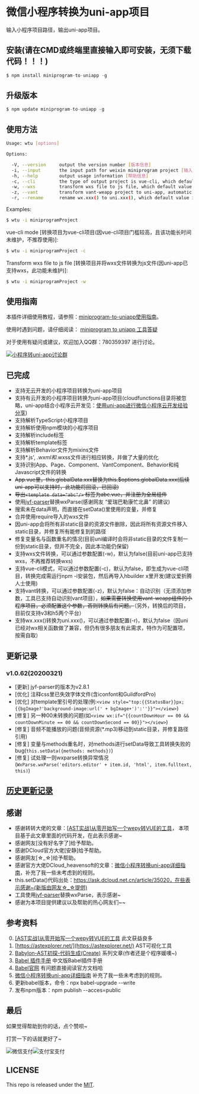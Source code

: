 # 微信小程序转换为uni-app项目   
   
输入小程序项目路径，输出uni-app项目。
 
        
## 安装(请在CMD或终端里直接输入即可安装，无须下载代码！！！)   
   
```js
$ npm install miniprogram-to-uniapp -g
```
   
## 升级版本   
   
```js
$ npm update miniprogram-to-uniapp -g
```
   
## 使用方法

```sh
Usage: wtu [options]

Options:

  -V, --version     output the version number [版本信息]
  -i, --input       the input path for weixin miniprogram project [输入目录]
  -h, --help        output usage information [帮助信息]
  -c, --cli         the type of output project is vue-cli, which default value is false [是否转换为vue-cli项目，默认false]
  -w, --wxs         transform wxs file to js file, which default value is false [是否将wxs文件转换为js文件，默认false]
  -z, --vant        transform vant-weapp project to uni-app, automatic check [是否支持转换vant项目，无需添加参数，自动识别是否为vant项目]
  -r, --rename      rename wx.xxx() to uni.xxx(), which default value is false [是否转换wx.xxx()为uni.xxx()，默认false]

```

Examples:

```sh
$ wtu -i miniprogramProject
```

vue-cli mode [转换项目为vue-cli项目(因vue-cli项目门槛较高，且该功能长时间未维护，不推荐使用)]:
```sh
$ wtu -i miniprogramProject -c
```

Transform wxs file to js file [转换项目并将wxs文件转换为js文件(因uni-app已支持wxs，此功能未维护)]:
```sh
$ wtu -i miniprogramProject -w
```

## 使用指南

本插件详细使用教程，请参照：[miniprogram-to-uniapp使用指南](http://ask.dcloud.net.cn/article/36037)。

使用时遇到问题，请仔细阅读： [miniprogram to uniapp 工具答疑](https://github.com/zhangdaren/articles/blob/master/miniprogram-to-uniapp%E5%B7%A5%E5%85%B7%E7%AD%94%E7%96%91.md)

对于使用有疑问或建议，欢迎加入QQ群：780359397 进行讨论。

<a target="_blank" href="http://shang.qq.com/wpa/qunwpa?idkey=6cccd111e447ed70ee0c17672a452bf71e7e62cfa6b427bbd746df2d32297b64"><img border="0" src="http://pub.idqqimg.com/wpa/images/group.png" alt="小程序转uni-app讨论群" title="小程序转uni-app讨论群"></a>

## 已完成   
* 支持无云开发的小程序项目转换为uni-app项目
* 支持有云开发的小程序项目转换为uni-app项目(cloudfunctions目录将被忽略，uni-app结合小程序云开发见：[使用uni-app进行微信小程序云开发经验分享](https://ask.dcloud.net.cn/article/35933))   
* 支持解析TypeScript小程序项目   
* 支持解析使用npm模块的小程序项目   
* 支持解析include标签   
* 支持解析template标签   
* 支持解析Behavior文件为mixins文件   
* 支持*.js', *.wxml和*.wxss文件进行相应转换，并做了大量的优化   
* 支持识别App、Page、Component、VantComponent、Behavior和纯Javascript文件的转换   
* ~~App.vue里，this.globalData.xxx替换为this.$options.globalData.xxx(后续uni-app可以支持时，此功能将回滚，已回滚)~~   
* ~~导出```<template data="abc"/>``` 标签为abc.vue，并注册为全局组件~~   
* 使用[jyf-parser](https://ext.dcloud.net.cn/plugin?id=805)替换wxParse(感谢网友 “爱瑞巴勒康忙北鼻” 的建议)   
* 搜索未在data声明，而直接在setData()里使用的变量，并修复   
* 合并使用require导入的wxs文件   
* 因uni-app会将所有非static目录的资源文件删除，因此将所有资源文件移入static目录，并修复所有能修复到的路径   
* 修复变量名与函数重名的情况(目前uni编译时会将非static目录的文件复制一份到static目录，但并不完全，因此本功能仍保留)   
* 支持wxs文件转换，可以通过参数配置(-w)，默认为false(目前uni-app已支持wxs，不再推荐转换wxs)   
* 支持vue-cli模式，可以通过参数配置(-c)，默认为false，即生成为vue-cli项目，转换完成需运行npm -i安装包，然后再导入hbuilder x里开发(建议爱折腾人士使用)  
* 支持vant转换，可以通过参数配置(-z)，默认为false：自动识别（无须添加参数，工具已支持自动识别vant项目），~~如果需要转换使用vant-weapp组件的小程序项目，必须配置这个参数，否则转换后有问题。~~（另外，转换后的项目，目前仅支持v3和h5两个平台）  
* 支持wx.xxx()转换为uni.xxx()，可以通过参数配置(-r)，默认为false（因uni已经对wx相关函数做了兼容，但仍有很多朋友有此需求，特作为可配置项，按需自取）  
   
## 更新记录   
### v1.0.62(20200321)   
* [更新] jyf-parser的版本为v2.8.1   
* [优化] 注释css里已失效字体文件(含iconfont和GuildfordPro)    
* [优化] 对template里引号的处理(例:```<view style="top:{{StatusBar}}px;{{bgImage?'background-image:url(' + bgImage+')':''}}"></view>```)   
* [修复] 另一种00未转换的问题(如```<view wx:if="{{countDownHour == 00 && countDownMinute == 00 && countDownSecond == 00}}"></view>```)   
* [修复] 音频不能播放的问题(音频资源(*.mp3)移动到static目录，并修复路径引用)   
* [修复] 变量与methods重名时，对methods进行setData导致工具转换失败的bug(```this.setData({methods: methods})```)   
* [修复] 试处理一则wxparse转换异常情况(```WxParse.wxParse('editors.editor' + item.id, 'html', item.fulltext, this)```)   

## [历史更新记录](ReleaseNote.md)   

## 感谢   
* 感谢转转大佬的文章：[[AST实战]从零开始写一个wepy转VUE的工具](https://juejin.im/post/5c877cd35188257e3b14a1bc#heading-14)， 本项目基于此文章里面的代码开发，在此表示感谢~   
* 感谢网友[没有好名字了]给予帮助。   
* 感谢DCloud官方大佬[安静]给予帮助。   
* 感谢网友[☆_☆]给予帮助。   
* 感谢官方大佬DCloud_heavensoft的文章：[微信小程序转换uni-app详细指南](http://ask.dcloud.net.cn/article/35786)，补充了我一些未考虑到的规则。   
* this.setData()代码出处：https://ask.dcloud.net.cn/article/35020，在些表示感谢~(新版由网友☆_☆提供)  
* 工具使用[jyf-parser](https://ext.dcloud.net.cn/plugin?id=805)替换wxParse，表示感谢~
* 感谢为本项目提供建议以及帮助的热心网友们~~   
    
      
## 参考资料   
0. [[AST实战]从零开始写一个wepy转VUE的工具](https://juejin.im/post/5c877cd35188257e3b14a1bc#heading-14)   此文获益良多   
1. [https://astexplorer.net/](https://astexplorer.net/)   AST可视化工具   
2. [Babylon-AST初探-代码生成(Create)](https://summerrouxin.github.io/2018/05/22/ast-create/Javascript-Babylon-AST-create/)   系列文章(作者还是个程序媛噢~)   
3. [Babel 插件手册](https://github.com/jamiebuilds/babel-handbook/blob/master/translations/zh-Hans/plugin-handbook.md#toc-inserting-into-a-container)  中文版Babel插件手册   
5. [Babel官网](https://babeljs.io/docs/en/babel-types)   有问题直接阅读官方文档哈   
6. [微信小程序转换uni-app详细指南](http://ask.dcloud.net.cn/article/35786)  补充了我一些未考虑到的规则。   
7. 更新babel版本，命令：npx babel-upgrade --write
8. 发布npm版本：npm publish --acces=public
   
   
## 最后
如果觉得帮助到你的话，点个赞呗~

打赏一下的话就更好了~

![微信支付](https://zhangdaren.github.io/articles/img/WeChanQR.png)![支付宝支付](https://zhangdaren.github.io/articles/img/AliPayQR.png)


## LICENSE
This repo is released under the [MIT](http://opensource.org/licenses/MIT).
